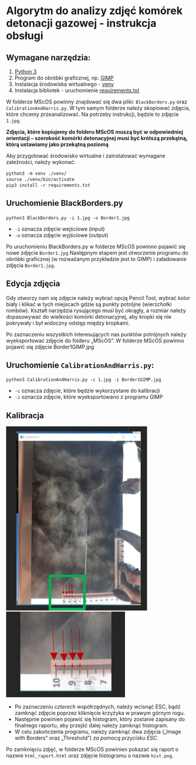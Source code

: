 # Algorytm do analizy zdjęć komórek detonacji gazowej - instrukcja obsługi

## Wymagane narzędzia:
1. [Python 3](https://docs.python.org/pl/3/installing/index.html)
2. Program do obróbki graficznej, np. [GIMP](https://www.gimp.org/downloads)
3. Instalacja środowiska wirtualnego - [venv](https://packaging.python.org/en/latest/guides/installing-using-pip-and-virtual-environments/)
4. Instalacja bibliotek - uruchomienie [requirements.txt](https://pip.pypa.io/en/latest/user_guide/#requirements-files)

W folderze MScOS powinny znajdować się dwa pliki: `BlackBorders.py` oraz `CalibrationAndHarris.py`.
W tym samym folderze należy skopiować zdjęcia, które chcemy przeanalizować.
Na potrzeby instrukcji, będzie to zdjęcie `1.jpg`.

**Zdjęcia, które kopiujemy do folderu MScOS muszą być w odpowiedniej orientacji – szerokość komórki detonacyjnej musi być krótszą przekątną, którą ustawiamy jako przekątną poziomą**

Aby przygotować środowisko wirtualne i zainstalować wymagane zależności, należy wykonać:

```
python3 -m venv ./venv/
source ./venv/bin/activate
pip3 install -r requirements.txt
```

## Uruchomienie BlackBorders.py

`python3 BlackBorders.py -i 1.jpg -o Border1.jpg`

* `-i` oznacza zdjęcie wejściowe (input)
* `-o` oznacza zdjęcie wyjściowe (output)
 
Po uruchomieniu BlackBorders.py w folderze MScOS powinno pojawić się nowe zdjęcie `Border1.jpg`
Następnym etapem jest otworzenie programu do obróbki graficznej (w rozważanym przykładzie jest to GIMP) i załadowanie zdjęcia `Border1.jpg`.

## Edycja zdjęcia

Gdy otworzy nam się zdjęcie należy wybrać opcję Pencil Tool, wybrać kolor biały i klikać w tych miejscach gdzie są punkty potrójne (wierzchołki rombów). Kształt narzędzia rysującego musi być okrągły, a rozmiar należy dopasowywać do wielkości komórki detonacyjnej, aby kropki się nie pokrywały i był widoczny odstęp między kropkami.


Po zaznaczeniu wszystkich interesujących nas punktów potrójnych należy wyeksportować zdjęcie do folderu „MScOS”.
W folderze MScOS powinno pojawić się zdjęcie Border1GIMP.jpg


## Uruchomienie `CalibrationAndHarris.py`:

`python3 CalibrationAndHarris.py -c 1.jpg -i Border1GIMP.jpg`

* `-c` oznacza zdjęcie, które będzie wykorzystane do kalibracji
* `-i` oznacza zdjęcie, które wyeksportowano z programu GIMP

## Kalibracja

![Reference Image](/screenshots/screenshot1.jpg)
![Reference Image](/screenshots/screenshot2.jpg)


* Po zaznaczeniu *czterech* współrzędnych, należy wcisnąć ESC, bądź zamknąć zdjęcie poprzez kliknięcie krzyżyka w prawym górnym rogu.
* Następnie powinien pojawić się histogram, który zostanie zapisany do finalnego raportu, aby przejść dalej należy zamknąć histogram.
* W celu zakończenia programu, należy zamknąć dwa zdjęcia („Image with Borders” oraz „Threshold”) _za pomocą przycisku ESC_.

Po zamknięciu zdjęć, w folderze MScOS powinien pokazać się raport o nazwie `html_raport.html` oraz zdjęcie histogramu o nazwie `hist.png`.
